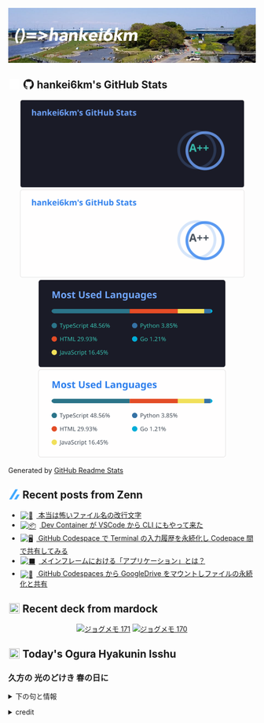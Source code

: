 <p align="center">

![()=>hankei6km](assets/images/header3.jpg)

</p>

<h2>
<img width="24" height="24" style="height:1em;width:1em;margin:0 0.05em 0 0.1em;vertical-align:-0.1em;"
 src="assets/images/github-dark.svg#gh-dark-mode-only" />
<img width="24" height="24" style="height:1em;width:1em;margin:0 0.05em 0 0.1em;vertical-align:-0.1em;"
 src="assets/images/github-light.svg#gh-light-mode-only" />
hankei6km's GitHub Stats
</h2>

<p align="center">

<img width="457" alt="hankei6km's GitHub stats" src="assets/images/stats-dark.svg#gh-dark-mode-only">
<img width="457" alt="hankei6km's GitHub stats" src="assets/images/stats-light.svg#gh-light-mode-only">
<img width="382" alt="Top Langs" src="assets/images/top-langs-dark.svg#gh-dark-mode-only">
<img width="382" alt="Top Langs" src="assets/images/top-langs-light.svg#gh-light-mode-only">

</p>

Generated by [GitHub Readme Stats](https://github.com/anuraghazra/github-readme-stats)

<h2>
<img width="24" height="24" style="width:1em; height:1em; margin: 0 .05em 0 .1em; vertical-align: -0.1em;" src="assets/images/zenn.svg">
Recent posts from Zenn
</h2>

<ul><li><a href="https://zenn.dev/hankei6km/articles/lf-in-filenames-is-confusing"><img style="width:1.1em; height:1.1em; margin: 0 .5em 0 .1em; vertical-align: -0.1em;" width="18" height="18" alt="🙅" src="https://twemoji.maxcdn.com/v/13.1.0/72x72/1f645.png"> 本当は怖いファイル名の改行文字</a></li><li><a href="https://zenn.dev/hankei6km/articles/devcontainers-in-cli-ci"><img style="width:1.1em; height:1.1em; margin: 0 .5em 0 .1em; vertical-align: -0.1em;" width="18" height="18" alt="📦" src="https://twemoji.maxcdn.com/v/13.1.0/72x72/1f4e6.png"> Dev Container が VSCode から CLI にもやって来た</a></li><li><a href="https://zenn.dev/hankei6km/articles/persist-command-history-in-github-codesapces"><img style="width:1.1em; height:1.1em; margin: 0 .5em 0 .1em; vertical-align: -0.1em;" width="18" height="18" alt="🖥️" src="https://twemoji.maxcdn.com/v/13.1.0/72x72/1f5a5.png"> GitHub Codespace で Terminal の入力履歴を永続化し Codepace 間で共有してみる</a></li><li><a href="https://zenn.dev/hankei6km/articles/what-is-application-in-mainframe"><img style="width:1.1em; height:1.1em; margin: 0 .5em 0 .1em; vertical-align: -0.1em;" width="18" height="18" alt="⬛" src="https://twemoji.maxcdn.com/v/13.1.0/72x72/2b1b.png"> メインフレームにおける「アプリケーション」とは？</a></li><li><a href="https://zenn.dev/hankei6km/articles/mount-google-drive-in-github-codespaces"><img style="width:1.1em; height:1.1em; margin: 0 .5em 0 .1em; vertical-align: -0.1em;" width="18" height="18" alt="💾" src="https://twemoji.maxcdn.com/v/13.1.0/72x72/1f4be.png"> GitHub Codespaces から GoogleDrive をマウントしファイルの永続化と共有</a></li></ul>

<h2>
<img width="24" height="24" style="width:1em; height:1em; margin: 0 .05em 0 .1em; vertical-align: -0.1em;" src="https://twemoji.maxcdn.com/v/13.1.0/72x72/1f5bc.png">
Recent deck from mardock
</h2>

<p align="center">
<a href="https://hankei6km.github.io/mardock/deck/2022-07-in-outdoor-171"><img alt="ジョグメモ 171" src="https://hankei6km.github.io/mardock/assets/deck/2022-07-in-outdoor-171/2022-07-in-outdoor-171.png" width="270" height="152"></a>
<a href="https://hankei6km.github.io/mardock/deck/2022-07-in-outdoor-170"><img alt="ジョグメモ 170" src="https://hankei6km.github.io/mardock/assets/deck/2022-07-in-outdoor-170/2022-07-in-outdoor-170.png" width="270" height="152"></a>

</p>

<h2>
<img width="24" height="24" style="width:1em; height:1em; margin: 0 .05em 0 .1em; vertical-align: -0.1em;" src="https://twemoji.maxcdn.com/v/13.1.0/72x72/1f38e.png">
Today's Ogura Hyakunin Isshu
</h2>

<h3>久方の 光のどけき 春の日に</h3>
<p><details><summary>下の句と情報</summary><p>しづごころなく 花の散るらむ</p><p>(ひさかたの ひかりのどけき はるのひに　しづごころなく はなのちるらむ)</p><ul><li>歌人 - <a href="http://linkdata.org/resource/rdf1s6833i#kajin_033">http://linkdata.org/resource/rdf1s6833i#kajin_033</a></li><li>読札 - <a href="https://commons.wikimedia.org/wiki/File:Hyakuninisshu_033.jpg">https://commons.wikimedia.org/wiki/File:Hyakuninisshu_033.jpg</a></li><li>異なる記録形式 - <a href="http://linkdata.org/resource/rdf1s8931i#audio_nhk_033">http://linkdata.org/resource/rdf1s8931i#audio_nhk_033</a></li></ul></details></p>

<details>
<summary>credit</summary>

- Title: 小倉百人一首かるたデータ
- Author: [Nanako Takahashi](http://linkdata.org/user/tnanako)
- Source: http://linkdata.org/work/rdf1s6834i
- License: http://creativecommons.org/licenses/by/3.0/deed.ja

</details>

